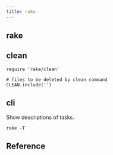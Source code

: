 ```yaml
---
title: rake
---
```


## rake


## clean

```
require 'rake/clean'

# files to be deleted by clean command
CLEAN.include('')
```

## cli

Show descriptions of tasks.

```
rake -T
```

## Reference
